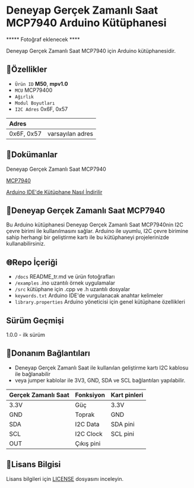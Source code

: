 # Deneyap Gerçek Zamanlı Saat MCP7940 Arduino Kütüphanesi

***** Fotoğraf eklenecek ****

Deneyap Gerçek Zamanlı Saat MCP7940 için Arduino kütüphanesidir.

## :mag_right:Özellikler 
- `Ürün ID` **M50**, **mpv1.0**
- `MCU` MCP79400
- `Ağırlık`
- `Modul Boyutları` 
- `I2C Adres` 0x6F, 0x57

| Adres |  | 
| :--- | :---     |
| 0x6F, 0x57 | varsayılan adres |

## :closed_book:Dokümanlar
Deneyap Gerçek Zamanlı Saat MCP7940

[MCP7940](https://ww1.microchip.com/downloads/en/DeviceDoc/MCP79400-MCP79401-MCP79402-Data-Sheet-20005009G.pdf)

[Arduino IDE'de Kütüphane Nasıl İndirilir](https://docs.arduino.cc/software/ide-v1/tutorials/installing-libraries)

## :pushpin:Deneyap Gerçek Zamanlı Saat MCP7940
Bu Arduino kütüphanesi Deneyap Gerçek Zamanlı Saat MCP7940nin I2C çevre birimi ile kullanılmasını sağlar. Arduino ile uyumlu, I2C çevre birimine sahip herhangi bir geliştirme kartı ile bu kütüphaneyi projelerinizde kullanabilirsiniz.

## :globe_with_meridians:Repo İçeriği
- `/docs` README_tr.md ve ürün fotoğrafları
- `/examples` .ino uzantılı örnek uygulamalar
- `/src` kütüphane için .cpp ve .h uzantılı dosyalar
- `keywords.txt` Arduino IDE'de vurgulanacak anahtar kelimeler
- `library.properties` Arduino yöneticisi için genel kütüphane özellikleri

## Sürüm Geçmişi
1.0.0 - ilk sürüm

## :rocket:Donanım Bağlantıları
- Deneyap Gerçek Zamanlı Saat ile kullanılan geliştirme kartı I2C kablosu ile bağlanabilir
- veya jumper kablolar ile 3V3, GND, SDA ve SCL bağlantıları yapılabilir. 

| Gerçek Zamanlı Saat | Fonksiyon| Kart pinleri |
| :---     | :---   |   :---  |
| 3.3V     | Güç    | 3.3V    |
| GND      | Toprak |GND      |
| SDA      | I2C Data  | SDA pini |
| SCL      | I2C Clock | SCL pini|
| OUT      | Çıkış pini |   |

## :bookmark_tabs:Lisans Bilgisi 
Lisans bilgileri için [LICENSE](https://github.com/deneyapkart/deneyap-gercek-zamanli-saat-arduino-library/blob/master/LICENSE) dosyasını inceleyin.